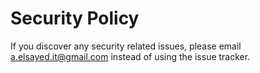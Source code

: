 # Security Policy

If you discover any security related issues, please email a.elsayed.it@gmail.com instead of using the issue tracker.
